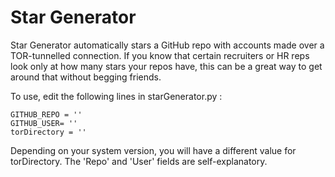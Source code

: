 # Star Generator

Star Generator automatically stars a GitHub repo with accounts made over a TOR-tunnelled connection. If you know that certain recruiters or HR reps look only at how many stars your repos have, this can be a great way to get around that without begging friends.

To use, edit the following lines in starGenerator.py :
```
GITHUB_REPO = ''
GITHUB_USER= ''
torDirectory = ''
```
Depending on your system version, you will have a different value for torDirectory. The 'Repo' and 'User' fields are self-explanatory.